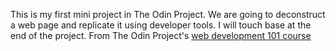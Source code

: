 This is my first mini project in The Odin Project.
We are going to deconstruct a web page and replicate it using developer tools.
I will touch base at the end of the project.
From The Odin Project's [web development 101 course](http://www.theodinproject.com/courses/web-development-101/lessons/html-css)